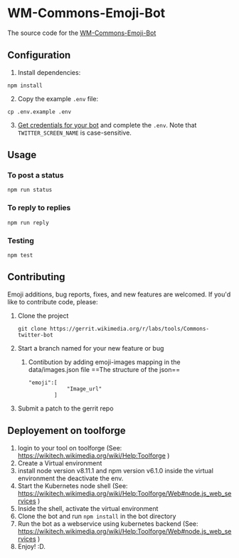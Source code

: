 # WM-Commons-Emoji-Bot

The source code for the [WM-Commons-Emoji-Bot](https://gerrit.wikimedia.org/r/#/admin/projects/labs/tools/Commons-twitter-bot)

## Configuration

1. Install dependencies:

  ```shell
  npm install
  ```

2. Copy the example `.env` file:

  ```shell
  cp .env.example .env
  ```

3. [Get credentials for your bot](https://dev.twitter.com/) and complete the `.env`. Note that `TWITTER_SCREEN_NAME` is case-sensitive.

## Usage

### To post a status

```shell
npm run status
```

### To reply to replies

```shell
npm run reply
```

### Testing

```shell
npm test
```

## Contributing

Emoji additions, bug reports, fixes, and new features are welcomed. If you'd like to contribute code, please:

1. Clone the project

	```
	git clone https://gerrit.wikimedia.org/r/labs/tools/Commons-twitter-bot
	```

2. Start a branch named for your new feature or bug

	1.  Contibution by adding emoji-images mapping in the data/images.json file
		==The structure of the json==
		```
		"emoji":[
					"Image_url" 
				]
		```
3. Submit a patch to the gerrit repo

## Deployement on toolforge

1. login to your tool on toolforge (See: https://wikitech.wikimedia.org/wiki/Help:Toolforge )
2. Create a Virtual environment
3. install node version v8.11.1 and npm version v6.1.0 inside the virtual environment the deactivate the env.
4. Start the Kubernetes node shell (See: https://wikitech.wikimedia.org/wiki/Help:Toolforge/Web#node.js_web_services )
5. Inside the shell, activate the virtual environment
6. Clone the bot and run ```npm install``` in the bot directory
7. Run the bot as a webservice using kubernetes backend (See: https://wikitech.wikimedia.org/wiki/Help:Toolforge/Web#node.js_web_services ) 
8. Enjoy! :D.